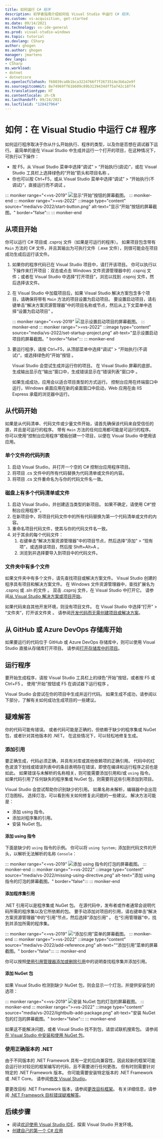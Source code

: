 ```yaml
---
title: 如何运行 C# 程序
description: 初学者指南介绍如何在 Visual Studio 中运行 C# 程序。
ms.custom: vs-acquisition, get-started
ms.date: 09/14/2021
ms.technology: vs-ide-general
ms.prod: visual-studio-windows
ms.topic: tutorial
ms.devlang: CSharp
author: ghogen
ms.author: ghogen
manager: jmartens
dev_langs:
- CSharp
ms.workload:
- dotnet
- dotnetcore
ms.openlocfilehash: f68039ca8b1bca3224766f7f2673514e3b6a2e9f
ms.sourcegitcommit: 8e74969ff61b609c89b3139434dff5a742c18ff4
ms.translationtype: HT
ms.contentlocale: zh-CN
ms.lasthandoff: 09/24/2021
ms.locfileid: "128427964"
---
```

# <a name="how-to-run-a-c-program-in-visual-studio"></a>如何：在 Visual Studio 中运行 C# 程序

如何运行程序取决于你从什么开始执行、程序的类型，以及你是否想在调试器下运行。 最简单的是在 Visual Studio 中生成并运行一个打开的项目，在这种情况下，可执行以下操作：

- 按 F5，从 Visual Studio 菜单中选择“调试” > “开始执行(调试)”，或在 Visual Studio 工具栏上选择绿色的“开始”箭头和项目名称   。
- 你也可以按 Ctrl+F5，或从 Visual Studio 菜单中选择“调试” > “开始执行(不调试)”，直接运行而不调试   。

::: moniker range="<=vs-2019"
![显示“开始”按钮的屏幕截图。](media/vs-start-button.png)
::: moniker-end
::: moniker range=">=vs-2022"
:::image type="content" source="media/vs-2022/start-button.png" alt-text="显示“开始”按钮的屏幕截图。" border="false":::
::: moniker-end

## <a name="start-from-a-project"></a>从项目开始

你可以运行 C# 项目或 .csproj 文件（如果是可运行的程序）。 如果项目包含带有 `Main` 方法的 C# 文件，并且其输出为可执行文件（.exe 文件），则很可能会在项目成功生成后运行该文件。

1. 如果你的程序代码已在 Visual Studio 项目中，请打开该项目。 你可以执行以下操作来打开项目：双击或点击 Windows 文件资源管理器中的 .csproj 文件；或者在 Visual Studio 中选择“打开项目”，浏览以找到 .csproj 文件，然后选择该文件。

1. 在 Visual Studio 中加载项目后，如果 Visual Studio 解决方案包含多个项目，请确保将带有 `Main` 方法的项目设置为启动项目。 要设置启动项目，请右键单击“解决方案资源管理器”中的项目名称或节点，然后从上下文菜单中选择“设置为启动项目” 。

   ::: moniker range="<=vs-2019"
   ![显示设置启动项目的屏幕截图。](media/set-as-startup-project.png)
   ::: moniker-end
   ::: moniker range=">=vs-2022"
   :::image type="content" source="media/vs-2022/set-startup-project.png" alt-text="显示设置启动项目的屏幕截图。" border="false":::
   ::: moniker-end

1. 要运行程序，请按 Ctrl+F5，从顶部菜单中选择“调试” > “开始执行(不调试)”，或选择绿色的“开始”按钮    。 

   Visual Studio 会尝试生成并运行你的项目。 在 Visual Studio 屏幕的底部，生成输出显示在“输出”窗口中，生成错误显示在“错误列表”窗口中 。

   如果生成成功，应用会以适合项目类型的方式运行。 控制台应用在终端窗口中运行，Windows 桌面应用在新的桌面窗口中启动，Web 应用在由 IIS Express 承载的浏览器中运行。

## <a name="start-from-code"></a>从代码开始

如果是从代码清单、代码文件或少量文件开始，请首先确保该代码来自受信任的源，并且是可运行的程序。 带有 `Main` 方法的任何应用都可能是可运行的程序。 你可以使用“控制台应用程序”模板创建一个项目，以便在 Visual Studio 中使用该应用。

### <a name="code-listing-for-a-single-file"></a>单个文件的代码列表

1. 启动 Visual Studio，并打开一个空的 C# 控制台应用程序项目。
1. 将项目 .cs 文件中的所有代码替换为代码清单或文件的内容。
1. 将项目 .cs 文件重命名为与你的代码文件名一致。

### <a name="several-code-listings-or-files-on-disk"></a>磁盘上有多个代码清单或文件

1. 启动 Visual Studio，并创建适当类型的新项目。 如果不确定，请使用 C#“控制台应用程序”。
1. 在新项目中，将项目代码文件中的所有代码替换为第一个代码清单或文件的内容。
1. 重命名项目代码文件，使其与你的代码文件名一致。
1. 对于其余的每个代码文件：
   1. 右键单击“解决方案资源管理器”中的项目节点，然后选择“添加” > “现有项”，或选择该项目，然后按 Shift+Alt+A     。
   1. 浏览到并选择要导入到项目中的代码文件。

### <a name="several-files-in-a-folder"></a>文件夹中有多个文件

如果文件夹中有多个文件，请先查找项目或解决方案文件。 Visual Studio 创建的程序具有项目和解决方案文件。 在 Windows 文件资源管理器中，查找扩展名为 .csproj 或 .sln 的文件 。 双击 .csproj 文件，在 Visual Studio 中打开它。 请参阅[从 Visual Studio 解决方案或项目开始](#start-from-a-project)。

如果代码来自其他开发环境，则没有项目文件。 在 Visual Studio 中选择“打开” > “文件夹”，打开该文件夹 。 请参阅[开发代码而无需创建项目或解决方案](../../ide/develop-code-in-visual-studio-without-projects-or-solutions.md)。

## <a name="start-from-a-github-or-azure-devops-repo"></a>从 GitHub 或 Azure DevOps 存储库开始

如果要运行的代码位于 GitHub 或 Azure DevOps 存储库中，则可以使用 Visual Studio 直接从存储库打开项目。 请参阅[打开存储库中的项目](../tutorial-open-project-from-repo.md)。

## <a name="run-the-program"></a>运行程序

要开始生成程序，请按 Visual Studio 工具栏上的绿色“开始”按钮，或者按 F5 或 Ctrl+F5   。 使用“开始”按钮或 F5 在调试器下运行程序 。

Visual Studio 会尝试在你的项目中生成并运行代码。 如果生成不成功，请参阅以下部分，了解有关如何成功生成项目的一些建议。

## <a name="troubleshooting"></a>疑难解答

你的代码可能有错误。 或者代码可能是正确的，但依赖于缺少的程序集或 NuGet 包，或者针对其他版本的 .NET。 在这些情况下，可以轻松地修复生成。

### <a name="add-references"></a>添加引用

要正确生成，代码必须正确，并具有对库或其他依赖项的正确引用。 代码中的红色波浪下划线或错误列表中的条目表明存在错误，即使在编译和运行程序之前也是如此。 如果错误与未解析的名称相关，则可能需要添加引用和/或 `using` 指令。 如果代码引用了任何缺失的程序集或 NuGet 包，则需要将这些引用添加到项目。

Visual Studio 会尝试帮助你识别缺少的引用。 如果名称未解析，编辑器中会出现灯泡图标。 选择灯泡，可以看到有关如何修复此问题的一些建议。 解决方法可能是：

- 添加 using 指令。
- 添加对程序集的引用。
- 安装 NuGet 包。

#### <a name="add-a-using-directive"></a>添加 using 指令

下面是缺少的 `using` 指令的示例。 你可以将 `using System;` 添加到代码文件的开头，以解析无法解析的名称 `Console`：

::: moniker range="<=vs-2019"
![添加 using 指令的灯泡的屏幕截图。](media/name-does-not-exist2.png)
::: moniker-end
::: moniker range=">=vs-2022"
:::image type="content" source="media/vs-2022/missing-using-directive.png" alt-text="添加 using 指令的灯泡的屏幕截图。" border="false":::
::: moniker-end

#### <a name="add-an-assembly-reference"></a>添加程序集引用

.NET 引用可以是程序集或 NuGet 包。 在源代码中，发布者或作者通常会说明代码所需的程序集以及它所依赖的包。 要手动添加对项目的引用，请右键单击“解决方案资源管理器”中的“引用”节点，然后选择“添加引用”  。 在“引用管理器”中，找到并添加所需的程序集。

::: moniker range="<=vs-2019"
![“添加引用”菜单的屏幕截图。](media/add-reference.png)
::: moniker-end
::: moniker range=">=vs-2022"
:::image type="content" source="media/vs-2022/add-reference.png" alt-text="“添加引用”菜单的屏幕截图。" border="false":::
::: moniker-end

你可以按照[使用引用管理器添加或删除引用](../../ide/how-to-add-or-remove-references-by-using-the-reference-manager.md)中的说明查找程序集并添加引用。

#### <a name="add-a-nuget-package"></a>添加 NuGet 包

如果 Visual Studio 检测到缺少 NuGet 包，则会显示一个灯泡，并提供安装包的选项：

::: moniker range="<=vs-2019"
![安装 NuGet 包的灯泡的屏幕截图。](media/lightbulb-add-package.png)
::: moniker-end
::: moniker range=">=vs-2022"
:::image type="content" source="media/vs-2022/lightbulb-add-package.png" alt-text="安装 NuGet 包的灯泡的屏幕截图。" border="false":::
::: moniker-end

如果这不能解决问题，或者 Visual Studio 找不到包，请尝试联机搜索包。 请参阅[在 Visual Studio 中安装和使用 NuGet 包](/nuget/quickstart/install-and-use-a-package-in-visual-studio)。

### <a name="use-the-right-version-of-net"></a>使用正确版本的 .NET

由于不同版本的 .NET Framework 具有一定的后向兼容性，因此较新的框架可能会运行针对较旧的框架编写的代码，且不需要进行任何更改。 但有时则需要针对特定的 .NET Framework 版本。 你可能需要安装特定版本的 .NET Framework 或 .NET Core。 请参阅[修改 Visual Studio](../../install/modify-visual-studio.md)。

要更改目标 .NET Framework 版本，请参阅[更改目标框架](../../ide/visual-studio-multi-targeting-overview.md#select-a-target-framework-version)。 有关详细信息，请参阅 [.NET Framework 目标错误疑难解答](../../msbuild/troubleshooting-dotnet-framework-targeting-errors.md)。

## <a name="next-steps"></a>后续步骤

- 阅读[欢迎使用 Visual Studio IDE](../visual-studio-ide.md)，探索 Visual Studio 开发环境。
- [创建自己的第一个 C# 应用](tutorial-console.md)
